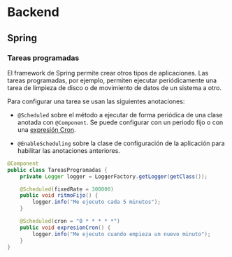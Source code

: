 # Backend

## Spring

### Tareas programadas

El framework de Spring permite crear otros tipos de aplicaciones. Las tareas programadas, por ejemplo, permiten ejecutar periódicamente una tarea de limpieza de disco o de movimiento de datos de un sistema a otro.

Para configurar una tarea se usan las siguientes anotaciones:

- `@Scheduled` sobre el método a ejecutar de forma periódica de una clase anotada con `@Component`. Se puede configurar con un periodo fijo o con una [expresión Cron](https://spring.io/blog/2020/11/10/new-in-spring-5-3-improved-cron-expressions).

- `@EnableScheduling` sobre la clase de configuración de la aplicación para habilitar las anotaciones anteriores.

```java
@Component
public class TareasProgramadas {
    private Logger logger = LoggerFactory.getLogger(getClass());

    @Scheduled(fixedRate = 300000)
    public void ritmoFijo() {
        logger.info("Me ejecuto cada 5 minutos");
    }

    @Scheduled(cron = "0 * * * * *")
    public void expresionCron() {
        logger.info("Me ejecuto cuando empieza un nuevo minuto");
    }
}
```